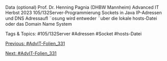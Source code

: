 Data (optional)
Prof. Dr. Henning Pagnia (DHBW Mannheim) Advanced IT Herbst 2023 105/132Server-Programmierung Sockets in Java
IP-Adressen und DNS
Adressauﬂ ¨osung
wird entweder ¨uber die lokale hosts-Datei oder das Domain Name System

   Tags & Topics:
   #105/132Server
   #Adressen
   #Socket
   #hosts-Datei

[Previous: #AdvIT-Folien_331](AdvIT-Folien_331.md)

[Next: #AdvIT-Folien_331](AdvIT-Folien_331.md)
